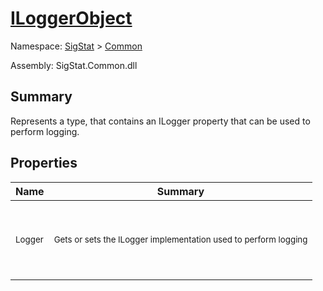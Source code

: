 # [ILoggerObject](./ILoggerObject.md)

Namespace: [SigStat]() > [Common](./README.md)

Assembly: SigStat.Common.dll

## Summary
Represents a type, that contains an ILogger property that can be used to perform logging.

## Properties

| Name | Summary | 
| --- | --- | 
| <p>&nbsp;</p><sub>Logger</sub><p>&nbsp;</p>| <p>&nbsp;</p><sub>Gets or sets the ILogger implementation used to perform logging</sub><p>&nbsp;</p>| <br>


